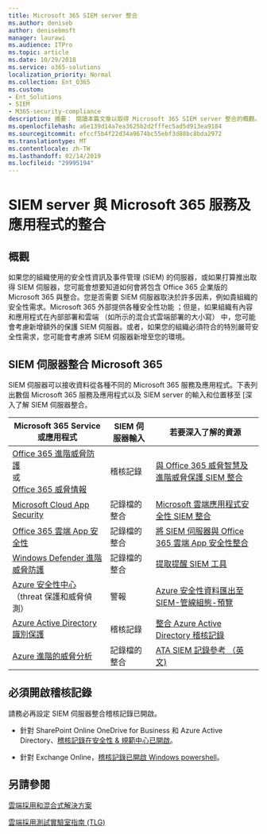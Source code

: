 ```yaml
---
title: Microsoft 365 SIEM server 整合
ms.author: deniseb
author: denisebmsft
manager: laurawi
ms.audience: ITPro
ms.topic: article
ms.date: 10/29/2018
ms.service: o365-solutions
localization_priority: Normal
ms.collection: Ent_O365
ms.custom:
- Ent_Solutions
- SIEM
- M365-security-compliance
description: 摘要： 閱讀本篇文章以取得 Microsoft 365 SIEM server 整合的概觀。
ms.openlocfilehash: a6e139d14a7ea3625b2d2fffec5ad5d913ea9184
ms.sourcegitcommit: efccf5b4f22d34a9674bc55ebf3d88bc8bda2972
ms.translationtype: MT
ms.contentlocale: zh-TW
ms.lasthandoff: 02/14/2019
ms.locfileid: "29995194"
---
```

# <a name="siem-server-integration-with-microsoft-365-services-and-applications"></a>SIEM server 與 Microsoft 365 服務及應用程式的整合

## <a name="overview"></a>概觀

如果您的組織使用的安全性資訊及事件管理 (SIEM) 的伺服器，或如果打算推出取得 SIEM 伺服器，您可能會想要知道如何會將包含 Office 365 企業版的 Microsoft 365 與整合。您是否需要 SIEM 伺服器取決於許多因素，例如貴組織的安全性需求。Microsoft 365 外部提供各種安全性功能 ；但是，如果組織有內容和應用程式在內部部署和雲端 （如所示的混合式雲端部署的大小寫） 中，您可能會考慮新增額外的保護 SIEM 伺服器。或者，如果您的組織必須符合的特別嚴苛安全性需求，您可能會考慮將 SIEM 伺服器新增至您的環境。

## <a name="siem-server-integration-microsoft-365"></a>SIEM 伺服器整合 Microsoft 365

SIEM 伺服器可以接收資料從各種不同的 Microsoft 365 服務及應用程式。下表列出數個 Microsoft 365 服務及應用程式以及 SIEM server 的輸入和位置移至 [深入了解 SIEM 伺服器整合。 

| Microsoft 365 Service 或應用程式 | SIEM 伺服器輸入 | 若要深入了解的資源 |
| --- | --- | --- |
| [Office 365 進階威脅防護](office-365-atp.md) <br/>   或   <br/>[Office 365 威脅情報](office-365-ti.md) | 稽核記錄 | [與 Office 365 威脅智慧及進階威脅保護 SIEM 整合](siem-integration-with-office-365-ti.md) |
| [Microsoft Cloud App Security](https://docs.microsoft.com/cloud-app-security/what-is-cloud-app-security) | 記錄檔的整合 | [Microsoft 雲端應用程式安全性 SIEM 整合](https://docs.microsoft.com/cloud-app-security/siem) |
| [Office 365 雲端 App 安全性](office-365-cas-overview.md) | 記錄檔的整合 | [將 SIEM 伺服器與 Office 365 雲端 App 安全性整合](integrate-your-siem-server-with-office-365-cas.md) |
| [Windows Defender 進階威脅防護](https://docs.microsoft.com/windows/security/threat-protection/) | 記錄檔的整合 | [提取提醒 SIEM 工具](https://docs.microsoft.com/windows/security/threat-protection/windows-defender-atp/configure-siem-windows-defender-advanced-threat-protection) |
| [Azure 安全性中心](https://docs.microsoft.com/azure/security-center/security-center-intro)（threat 保護和威脅偵測） | 警報 | [Azure 安全性資料匯出至 SIEM-管線組態-預覽](https://docs.microsoft.com/azure/security-center/security-center-export-data-to-siem) |
| [Azure Active Directory 識別保護](https://docs.microsoft.com/azure/active-directory/identity-protection/overview) | 稽核記錄 | [整合 Azure Active Directory 稽核記錄](https://docs.microsoft.com/azure/security/security-azure-log-integration-ad) |
| [Azure 進階的威脅分析](https://docs.microsoft.com/azure/security/azure-threat-detection) | 記錄檔的整合 | [ATA SIEM 記錄參考 （英文)](https://docs.microsoft.com/advanced-threat-analytics/cef-format-sa) |

## <a name="audit-logging-must-be-turned-on"></a>必須開啟稽核記錄

請務必再設定 SIEM 伺服器整合稽核記錄已開啟。 

- 針對 SharePoint Online OneDrive for Business 和 Azure Active Directory、[稽核記錄在安全性 & 規範中心已開啟](https://docs.microsoft.com/office365/securitycompliance/turn-audit-log-search-on-or-off)。

- 針對 Exchange Online，[稽核記錄已開啟 Windows powershell](https://docs.microsoft.com/office365/securitycompliance/enable-mailbox-auditing)。
 
## <a name="see-also"></a>另請參閱

[雲端採用和混合式解決方案](https://docs.microsoft.com/office365/enterprise/cloud-adoption-and-hybrid-solutions)
  
[雲端採用測試實驗室指南 (TLG)](https://docs.microsoft.com/office365/enterprise/cloud-adoption-test-lab-guides-tlgs)


